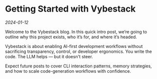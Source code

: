 # Getting Started with Vybestack
*2024-01-12*

Welcome to the Vybestack blog. In this quick intro post, we’re going to outline why this project exists, who it’s for, and where it’s headed.

Vybestack is about enabling AI-first development workflows without sacrificing transparency, control, or developer ergonomics. You write the code. The LLM helps — but it doesn't steer.

Expect future posts to cover CLI interaction patterns, memory strategies, and how to scale code-generation workflows with confidence.

